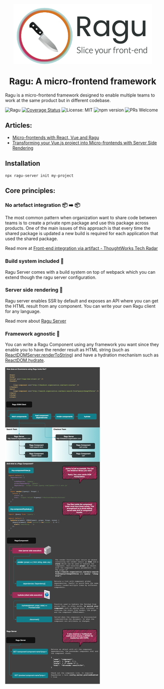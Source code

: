 <p align="center" style="color: #343a40">
  <p align="center" >
    <img src="repository-assets/logo.png" alt="Ragu" align="center">
  </p>
  <h1 align="center">Ragu: A micro-frontend framework</h1>
</p>

Ragu is a micro-frontend framework designed to enable multiple teams to
work at the same product but in different codebase.

![Ragu](https://github.com/carlosmaniero/ragu/workflows/Ragu/badge.svg)
[![Coverage Status](https://coveralls.io/repos/github/carlosmaniero/ragu/badge.svg?branch=main)](https://coveralls.io/github/carlosmaniero/ragu?branch=main)
![License: MIT](https://img.shields.io/badge/License-MIT-blue.svg) 
![npm version](https://badge.fury.io/js/ragu-server.svg)
![PRs Welcome](https://img.shields.io/badge/PRs-welcome-brightgreen.svg)

## Articles:

- [Micro-frontends with React, Vue and Ragu](https://medium.com/@carlosmaniero/micro-frontends-with-react-vue-and-ragu-c5a2e3ecc2ab)
- [Transforming your Vue.js project into Micro-frontends with Server Side Rendering](https://medium.com/@carlosmaniero/transforming-your-vue-js-project-into-micro-frontends-with-server-side-rendering-9cdaab16f5e9)


## Installation

```shell script
npx ragu-server init my-project
```

## Core principles:

### No artefact integration 📦 ➡️ 📦 
The most common pattern when organization want to share code between teams 
is to create a private npm package and use this package across products. 
One of the main issues of this approach is that every time the shared package 
is updated a new build is required for each application that used the shared package.

Read more at
[Front-end integration via artifact - ThoughtWorks Tech Radar](https://www.thoughtworks.com/en/radar/techniques/front-end-integration-via-artifact)


### Build system included 🚚
Ragu Server comes with a build system on top of webpack which you can extend
though the ragu server configuration.


### Server side rendering 📄
Ragu server enables SSR by default and exposes an API where you can get
the HTML result from any component. You can write your own Ragu client 
for any language.

Read more about [Ragu Server](https://github.com/carlosmaniero/ragu/tree/main/ragu-server)

### Framework agnostic 🧩
You can write a Ragu Component using any framework you want since they enable you to have the render result as HTML
string (such as [ReactDOMServer.renderToString](https://reactjs.org/docs/react-dom-server.html#rendertostring)) 
and have a hydration mechanism such as [ReactDOM.hydrate](https://reactjs.org/docs/react-dom.html#hydrate).


![Ragu Repository](./repository-assets/ragu-architecture.png)
